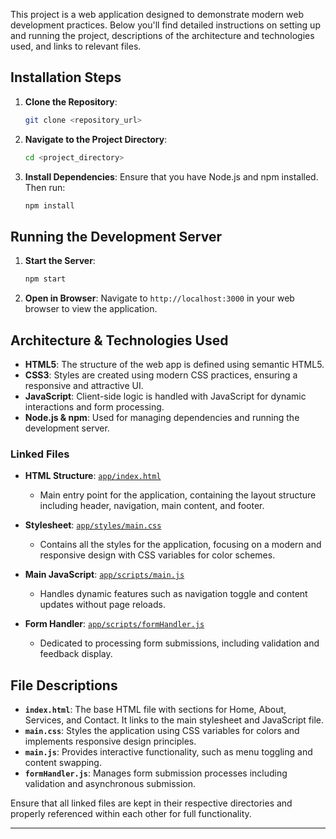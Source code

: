 
This project is a web application designed to demonstrate modern web development practices. Below you'll find detailed instructions on setting up and running the project, descriptions of the architecture and technologies used, and links to relevant files.

## Installation Steps

1. **Clone the Repository**: 
   ```bash
   git clone <repository_url>
   ```
   
2. **Navigate to the Project Directory**:
   ```bash
   cd <project_directory>
   ```

3. **Install Dependencies**: 
   Ensure that you have Node.js and npm installed. Then run:
   ```bash
   npm install
   ```

## Running the Development Server

1. **Start the Server**:
   ```bash
   npm start
   ```

2. **Open in Browser**:
   Navigate to `http://localhost:3000` in your web browser to view the application.

## Architecture & Technologies Used

- **HTML5**: The structure of the web app is defined using semantic HTML5.
- **CSS3**: Styles are created using modern CSS practices, ensuring a responsive and attractive UI.
- **JavaScript**: Client-side logic is handled with JavaScript for dynamic interactions and form processing.
- **Node.js & npm**: Used for managing dependencies and running the development server.

### Linked Files

- **HTML Structure**: [`app/index.html`](./app/index.html)
  - Main entry point for the application, containing the layout structure including header, navigation, main content, and footer.

- **Stylesheet**: [`app/styles/main.css`](./app/styles/main.css)
  - Contains all the styles for the application, focusing on a modern and responsive design with CSS variables for color schemes.

- **Main JavaScript**: [`app/scripts/main.js`](./app/scripts/main.js)
  - Handles dynamic features such as navigation toggle and content updates without page reloads.

- **Form Handler**: [`app/scripts/formHandler.js`](./app/scripts/formHandler.js)
  - Dedicated to processing form submissions, including validation and feedback display.

## File Descriptions

- **`index.html`**: The base HTML file with sections for Home, About, Services, and Contact. It links to the main stylesheet and JavaScript file.
- **`main.css`**: Styles the application using CSS variables for colors and implements responsive design principles.
- **`main.js`**: Provides interactive functionality, such as menu toggling and content swapping.
- **`formHandler.js`**: Manages form submission processes including validation and asynchronous submission.

Ensure that all linked files are kept in their respective directories and properly referenced within each other for full functionality.

---